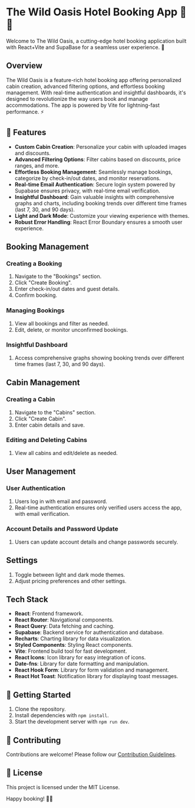 #  The Wild Oasis Hotel Booking App 🏨🌴

Welcome to The Wild Oasis, a cutting-edge hotel booking application built with React+Vite  and SupaBase for a seamless user experience. 🚀

## Overview

The Wild Oasis is a feature-rich hotel booking app offering personalized cabin creation, advanced filtering options, and effortless booking management. With real-time authentication and insightful dashboards, it's designed to revolutionize the way users book and manage accommodations. The app is powered by Vite for lightning-fast performance. ⚡

## 🚀 Features

- **Custom Cabin Creation**: Personalize your cabin with uploaded images and discounts.
- **Advanced Filtering Options**: Filter cabins based on discounts, price ranges, and more.
- **Effortless Booking Management**: Seamlessly manage bookings, categorize by check-in/out dates, and monitor reservations.
- **Real-time Email Authentication**: Secure login system powered by Supabase ensures privacy, with real-time email verification.
- **Insightful Dashboard**: Gain valuable insights with comprehensive graphs and charts, including booking trends over different time frames (last 7, 30, and 90 days).
- **Light and Dark Mode**: Customize your viewing experience with themes.
- **Robust Error Handling**: React Error Boundary ensures a smooth user experience.

## Booking Management

### Creating a Booking

1. Navigate to the "Bookings" section.
2. Click "Create Booking".
3. Enter check-in/out dates and guest details.
4. Confirm booking.

### Managing Bookings

1. View all bookings and filter as needed.
2. Edit, delete, or monitor unconfirmed bookings.

### Insightful Dashboard

1. Access comprehensive graphs showing booking trends over different time frames (last 7, 30, and 90 days).

## Cabin Management

### Creating a Cabin

1. Navigate to the "Cabins" section.
2. Click "Create Cabin".
3. Enter cabin details and save.

### Editing and Deleting Cabins

1. View all cabins and edit/delete as needed.

## User Management

### User Authentication

1. Users log in with email and password.
2. Real-time authentication ensures only verified users access the app, with email verification.

### Account Details and Password Update

1. Users can update account details and change passwords securely.

## Settings

1. Toggle between light and dark mode themes.
2. Adjust pricing preferences and other settings.

## Tech Stack

- **React**: Frontend framework.
- **React Router**: Navigational components.
- **React Query**: Data fetching and caching.
- **Supabase**: Backend service for authentication and database.
- **Recharts**: Charting library for data visualization.
- **Styled Components**: Styling React components.
- **Vite**: Frontend build tool for fast development.
- **React Icons**: Icon library for easy integration of icons.
- **Date-fns**: Library for date formatting and manipulation.
- **React Hook Form**: Library for form validation and management.
- **React Hot Toast**: Notification library for displaying toast messages.


## 🚀 Getting Started

1. Clone the repository.
2. Install dependencies with `npm install`.
3. Start the development server with `npm run dev`.

## 🤝 Contributing

Contributions are welcome! Please follow our [Contribution Guidelines](CONTRIBUTING.md).

## 📄 License

This project is licensed under the MIT License.

Happy booking! 🌟🏨


